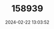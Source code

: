 ---
title: "158939"
category: "Planiplax machadoi"
draft: false
date: 2024-02-22 13:03:52
languages:
  English: ["Mantled Spiderlegs"]
---
